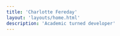```yaml
---
title: 'Charlotte Fereday'
layout: 'layouts/home.html'
description: 'Academic turned developer'
---
```

